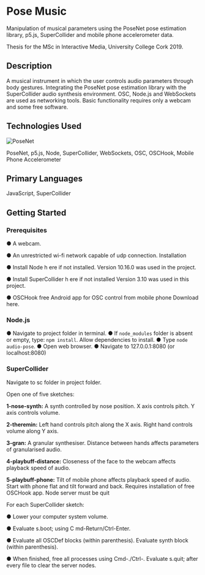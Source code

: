 # Pose Music

Manipulation of musical parameters using the PoseNet pose estimation library, p5.js, SuperCollider and mobile phone accelerometer data. 

Thesis for the MSc in Interactive Media, University College Cork 2019.


## Description

A musical instrument in which the user controls audio parameters through body gestures. Integrating the PoseNet pose estimation library with the SuperCollider audio synthesis environment. OSC, Node.js and WebSockets are used as networking tools. Basic functionality requires only a webcam and some free software. 


## Technologies Used


![PoseNet](https://github.com/panisterfatheroy/pose-music/blob/master/pose.png)

PoseNet, p5.js, Node, SuperCollider, WebSockets, OSC, OSCHook, Mobile Phone Accelerometer


## Primary Languages

JavaScript, SuperCollider


## Getting Started


### Prerequisites

● A webcam.

● An unrestricted wi-fi network capable of udp connection. Installation

● Install Node h​ ere​ if not installed. Version 10.16.0 was used in the project.

● Install SuperCollider h​ ere​ if not installed Version 3.10 was used in this project.

● OSCHook free Android app for OSC control from mobile phone Download ​here.​


### Node.js

●  Navigate to project folder in terminal.
●  If ``node_modules`` folder is absent or empty, type: ``npm install``. Allow dependencies to install.
●  Type ``node audio-pose``.
●  Open web browser.
●  Navigate to 127.0.0.1:8080 (or localhost:8080)
   
   
### SuperCollider
Navigate to sc folder in project folder. 

Open one of five sketches:

**1-nose-synth:**
A synth controlled by nose position. X axis controls pitch.
Y axis controls volume.

**2-theremin:**
Left hand controls pitch along the X axis. Right hand controls volume along Y axis.

**3-gran:**
A granular synthesiser.
Distance between hands affects parameters of granularised audio.

**4-playbuff-distance:**
Closeness of the face to the webcam affects playback speed of audio.

**5-playbuff-phone:**
Tilt of mobile phone affects playback speed of audio. Start with phone flat and tilt forward and back. Requires installation of free OSCHook app.
Node server must be quit


For each SuperCollider sketch:

● Lower your computer system volume.

● Evaluate s.boot; using C​ md-Return/Ctrl-Enter.

● Evaluate all OSCDef blocks (within parenthesis). Evaluate synth block (within parenthesis).

● When finished, free all processes using Cmd-./Ctrl-. Evaluate s.quit; after every file to clear the server nodes.

